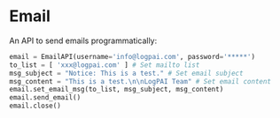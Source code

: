 # Email
An API to send emails programmatically:

``` python
email = EmailAPI(username='info@logpai.com', password='*****')
to_list = [ 'xxx@logpai.com' ] # Set mailto list
msg_subject = "Notice: This is a test." # Set email subject
msg_content = "This is a test.\n\nLogPAI Team" # Set email content
email.set_email_msg(to_list, msg_subject, msg_content)
email.send_email()    
email.close()
```
